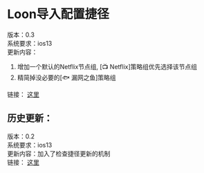# Loon导入配置捷径

版本：0.3    
系统要求：ios13    
更新内容：
1. 增加一个默认的Netflix节点组, [📺 Netflix]策略组优先选择该节点组
2. 精简掉没必要的[🐟 漏网之鱼]策略组    

链接： [这里](https://www.icloud.com/shortcuts/1d2912a6332e4272a512a44cd83d4853)

历史更新：
----
版本：0.2    
系统要求：ios13    
更新内容：加入了检查捷径更新的机制     
链接： [这里](https://www.icloud.com/shortcuts/11e82ac3f4734945a2fad668d1f0adac)